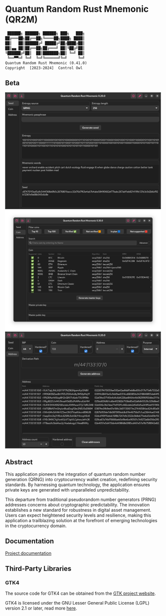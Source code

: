 # Quantum Random Rust Mnemonic (QR2M)

```
 ██████╗ ██████╗ ██████╗ ███╗   ███╗
██╔═══██╗██╔══██╗╚════██╗████╗ ████║
██║   ██║██████╔╝ █████╔╝██╔████╔██║
██║▄▄ ██║██╔══██╗██╔═══╝ ██║╚██╔╝██║
╚██████╔╝██║  ██║███████╗██║ ╚═╝ ██║
 ╚══▀▀═╝ ╚═╝  ╚═╝╚══════╝╚═╝     ╚═╝
Quantum Random Rust Mnemonic (0.41.0)
Copyright  [2023-2024]  Control Owl
```

## Beta

![Screenshot](./doc/preview/preview-0.20.0-1.png "Preview")
![Screenshot](./doc/preview/preview-0.30.0-2.png "Preview")
![Screenshot](./doc/preview/preview-0.20.0-3.png "Preview")


## Abstract

This application pioneers the integration of quantum random number generation (QRNG) into cryptocurrency wallet creation, redefining security standards. By harnessing quantum technology, the application ensures private keys are generated with unparalleled unpredictability.

This departure from traditional pseudorandom number generators (PRNG) addresses concerns about cryptographic predictability. The innovation establishes a new standard for robustness in digital asset management. Users can expect heightened security levels and resilience, making this application a trailblazing solution at the forefront of emerging technologies in the cryptocurrency domain.


## Documentation

[Project documentation](doc/)


## Third-Party Libraries

### GTK4

The source code for GTK4 can be obtained from the [GTK project website](https://www.gtk.org/).

GTK4 is licensed under the GNU Lesser General Public License (LGPL) version 2.1 or later, read more [here](/LICENSE-LGPL-2.1.txt).